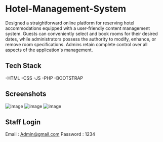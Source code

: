 # Hotel-Management-System

Designed a straightforward online platform for reserving hotel accommodations equipped with a user-friendly content management system. Guests can conveniently select and book rooms for their desired dates, while administrators possess the authority to modify, enhance, or remove room specifications. Admins retain complete control over all aspects of the application's management.

## Tech Stack
-HTML
-CSS
-JS
-PHP
-BOOTSTRAP

## Screenshots
![image](https://github.com/RajivKrMahato/Hotel-Management-System/assets/169558166/cc18a05e-0a6f-464e-a613-ca3e806bb23e)
![image](https://github.com/RajivKrMahato/Hotel-Management-System/assets/169558166/5ce01381-50e9-4e78-bee7-0e06007b2625)
![image](https://github.com/RajivKrMahato/Hotel-Management-System/assets/169558166/f8b82311-f57c-4022-9c09-baec4cacc110)



## Staff Login
Email : Admin@gmail.com
Password : 1234

